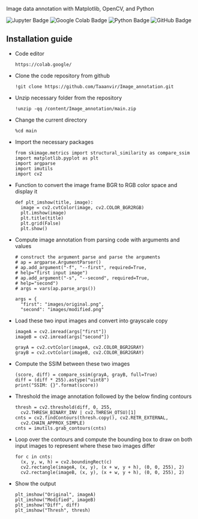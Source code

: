 Image data annotation with Matplotlib, OpenCV, and Python

![Jupyter Badge](https://img.shields.io/badge/Jupyter-F37626?logo=jupyter&logoColor=fff&style=for-the-badge)
![Google Colab Badge](https://img.shields.io/badge/Google%20Colab-F9AB00?logo=googlecolab&logoColor=fff&style=for-the-badge)
![Python Badge](https://img.shields.io/badge/Python-3776AB?logo=python&logoColor=fff&style=for-the-badge)
![GitHub Badge](https://img.shields.io/badge/GitHub-181717?logo=github&logoColor=fff&style=for-the-badge)

## Installation guide

- Code editor
  ```
  https://colab.google/
  ```
- Clone the code repository from github
  ```
  !git clone https://github.com/Taaanvir/Image_annotation.git
  ```
- Unzip necessary folder from the repository
  ```
  !unzip -qq /content/Image_annotation/main.zip
  ```
- Change the current directory
  ```
  %cd main
  ```
- Import the necessary packages
  ```
  from skimage.metrics import structural_similarity as compare_ssim
  import matplotlib.pyplot as plt
  import argparse
  import imutils
  import cv2
  ```
- Function to convert the image frame BGR to RGB color space and display it
  ```
  def plt_imshow(title, image):
  	image = cv2.cvtColor(image, cv2.COLOR_BGR2RGB)
   	plt.imshow(image)
   	plt.title(title)
   	plt.grid(False)
   	plt.show()
  ```
- Compute image annotation from parsing code with arguments and values
  ```
  # construct the argument parse and parse the arguments
  # ap = argparse.ArgumentParser()
  # ap.add_argument("-f", "--first", required=True,
  # help="first input image")
  # ap.add_argument("-s", "--second", required=True,
  # help="second")
  # args = vars(ap.parse_args())
  
  args = {
	"first": "images/original.png",
	"second": "images/modified.png"
  ```
- Load these two input images and convert into grayscale copy
  ```
  imageA = cv2.imread(args["first"])
  imageB = cv2.imread(args["second"])
  
  grayA = cv2.cvtColor(imageA, cv2.COLOR_BGR2GRAY)
  grayB = cv2.cvtColor(imageB, cv2.COLOR_BGR2GRAY)
  ```
- Compute the SSIM between these two images
  ```
  (score, diff) = compare_ssim(grayA, grayB, full=True)
  diff = (diff * 255).astype("uint8")
  print("SSIM: {}".format(score))
  ```
- Threshold the image annotation followed by the below finding contours
  ```
  thresh = cv2.threshold(diff, 0, 255,
	cv2.THRESH_BINARY_INV | cv2.THRESH_OTSU)[1]
  cnts = cv2.findContours(thresh.copy(), cv2.RETR_EXTERNAL,
	cv2.CHAIN_APPROX_SIMPLE)
  cnts = imutils.grab_contours(cnts)
  ```
- Loop over the contours and compute the bounding box to draw on both input images to represent where these two images differ
  ```
  for c in cnts:
	(x, y, w, h) = cv2.boundingRect(c)
	cv2.rectangle(imageA, (x, y), (x + w, y + h), (0, 0, 255), 2)
	cv2.rectangle(imageB, (x, y), (x + w, y + h), (0, 0, 255), 2)
  ```
- Show the output
  ```
  plt_imshow("Original", imageA)
  plt_imshow("Modified", imageB)
  plt_imshow("Diff", diff)
  plt_imshow("Thresh", thresh)
  ```

